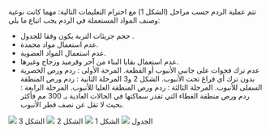 تتم عملية الردم حسب مراحل (الشكل 1) مع احترام التعليمات التالية:
مهما كانت نوعية وصنف المواد المستعملة في الردم يجب اتباع ما يلي:
- حجم جزيئات التربة يكون وفقا للجدول  .
- عدم استعمال مواد مجمدة.
- عدم استعمال المواد العضوية.
- عدم استعمال بقايا البناء من آجر وقرميد وزجاج وغيرها.
- عدم ترك فجوات على جانبي الأنبوب أو القطعة.
المرحة الأولى :
ردم ورص الخصرية بدون ترك أي فراغ تحت الأنبوب. الشكل 2 و3
المرحلة الثانية :
ردم ورص المنطقة السفلى للأنبوب.
المرحلة الثالثة :
ردم ورص المنطقة العليا للأنبوب.
المرحلة الرابعة :
ردم ورص منطقة الغطاء التي تقدر سماكتها في الحالات العادية بـ 300 مم فأكثر بحيث لا تقل عن نصف قطر الأنبوب.

<div text-center>
<img src="/assets/images/landfill_process-1.jpg" />
الجدول
<img src="/assets/images/landfill_process-2.jpg" />
الشكل 1
<img src="/assets/images/landfill_process-3.jpg" />
الشكل 2
<img src="/assets/images/landfill_process-4.jpg" />
الشكل 3
</div>